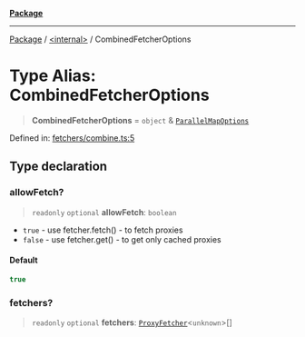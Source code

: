 [**Package**](../../README.md)

***

[Package](../../globals.md) / [\<internal\>](../README.md) / CombinedFetcherOptions

# Type Alias: CombinedFetcherOptions

> **CombinedFetcherOptions** = `object` & [`ParallelMapOptions`](../../type-aliases/ParallelMapOptions.md)

Defined in: [fetchers/combine.ts:5](https://github.com/AlexXanderGrib/proxy-master/blob/ca5aa337e3a3c6ac87453a9ce0f2477b801f4bc9/src/fetchers/combine.ts#L5)

## Type declaration

### allowFetch?

> `readonly` `optional` **allowFetch**: `boolean`

- `true` - use fetcher.fetch() - to fetch proxies
- `false` - use fetcher.get() - to get only cached proxies

#### Default

```ts
true
```

### fetchers?

> `readonly` `optional` **fetchers**: [`ProxyFetcher`](../../classes/ProxyFetcher.md)\<`unknown`\>[]
